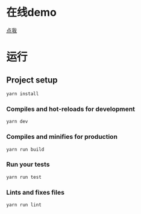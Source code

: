 # 在线demo
[点我](http://music.sunbest.top/music/playList)

# 运行

## Project setup
```
yarn install
```

### Compiles and hot-reloads for development
```
yarn dev
```

### Compiles and minifies for production
```
yarn run build
```

### Run your tests
```
yarn run test
```

### Lints and fixes files
```
yarn run lint
```

